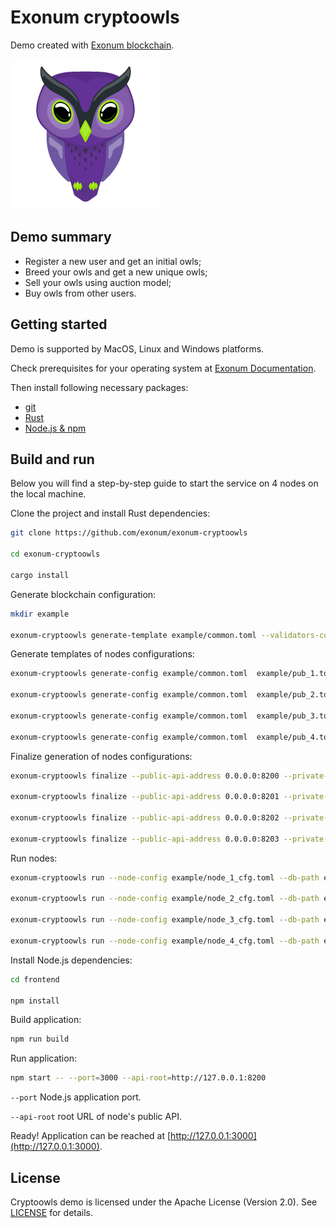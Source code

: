 # Exonum cryptoowls

Demo created with [Exonum blockchain](https://github.com/exonum/exonum).

![Exonum cryptoowl](cryptoowl.png)

## Demo summary

* Register a new user and get an initial owls;
* Breed your owls and get a new unique owls;
* Sell your owls using auction model;
* Buy owls from other users.

## Getting started

Demo is supported by MacOS, Linux and Windows platforms.

Check prerequisites for your operating system
at [Exonum Documentation](https://exonum.com/doc/get-started/install/).

Then install following necessary packages:

* [git](https://git-scm.com/downloads)
* [Rust](https://rustup.rs/)
* [Node.js & npm](https://nodejs.org/en/download/)

## Build and run

Below you will find a step-by-step guide to start the service
on 4 nodes on the local machine.

Clone the project and install Rust dependencies:

```sh
git clone https://github.com/exonum/exonum-cryptoowls

cd exonum-cryptoowls

cargo install
```

Generate blockchain configuration:

```sh
mkdir example

exonum-cryptoowls generate-template example/common.toml --validators-count 4
```

Generate templates of nodes configurations:

<!-- markdownlint-disable MD013 -->

```sh
exonum-cryptoowls generate-config example/common.toml  example/pub_1.toml example/sec_1.toml --peer-address 127.0.0.1:6331

exonum-cryptoowls generate-config example/common.toml  example/pub_2.toml example/sec_2.toml --peer-address 127.0.0.1:6332

exonum-cryptoowls generate-config example/common.toml  example/pub_3.toml example/sec_3.toml --peer-address 127.0.0.1:6333

exonum-cryptoowls generate-config example/common.toml  example/pub_4.toml example/sec_4.toml --peer-address 127.0.0.1:6334
```

Finalize generation of nodes configurations:

```sh
exonum-cryptoowls finalize --public-api-address 0.0.0.0:8200 --private-api-address 0.0.0.0:8091 example/sec_1.toml example/node_1_cfg.toml --public-configs example/pub_1.toml example/pub_2.toml example/pub_3.toml example/pub_4.toml

exonum-cryptoowls finalize --public-api-address 0.0.0.0:8201 --private-api-address 0.0.0.0:8092 example/sec_2.toml example/node_2_cfg.toml --public-configs example/pub_1.toml example/pub_2.toml example/pub_3.toml example/pub_4.toml

exonum-cryptoowls finalize --public-api-address 0.0.0.0:8202 --private-api-address 0.0.0.0:8093 example/sec_3.toml example/node_3_cfg.toml --public-configs example/pub_1.toml example/pub_2.toml example/pub_3.toml example/pub_4.toml

exonum-cryptoowls finalize --public-api-address 0.0.0.0:8203 --private-api-address 0.0.0.0:8094 example/sec_4.toml example/node_4_cfg.toml --public-configs example/pub_1.toml example/pub_2.toml example/pub_3.toml example/pub_4.toml
```

Run nodes:

```sh
exonum-cryptoowls run --node-config example/node_1_cfg.toml --db-path example/db1 --public-api-address 0.0.0.0:8200

exonum-cryptoowls run --node-config example/node_2_cfg.toml --db-path example/db2 --public-api-address 0.0.0.0:8201

exonum-cryptoowls run --node-config example/node_3_cfg.toml --db-path example/db3 --public-api-address 0.0.0.0:8202

exonum-cryptoowls run --node-config example/node_4_cfg.toml --db-path example/db4 --public-api-address 0.0.0.0:8203
```

<!-- markdownlint-enable MD013 -->

Install Node.js dependencies:

```sh
cd frontend

npm install
```

Build application:

```sh
npm run build
```

Run application:

```sh
npm start -- --port=3000 --api-root=http://127.0.0.1:8200
```

`--port` Node.js application port.

`--api-root` root URL of node's public API.

Ready! Application can be reached
at [http://127.0.0.1:3000](http://127.0.0.1:3000).

## License

Cryptoowls demo is licensed under the Apache License (Version 2.0).
See [LICENSE](LICENSE) for details.
